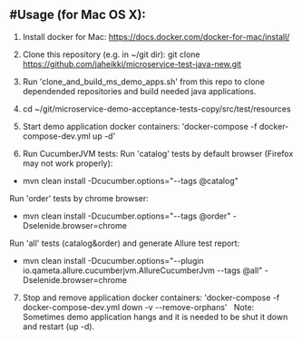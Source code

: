#Usage (for Mac OS X):
---------
1. Install docker for Mac: https://docs.docker.com/docker-for-mac/install/ 

2. Clone this repository (e.g. in ~/git dir): git clone https://github.com/jaheikki/microservice-test-java-new.git 

3. Run 'clone_and_build_ms_demo_apps.sh' from this repo to clone dependended repositories and build needed java applications.

4. cd ~/git/microservice-demo-acceptance-tests-copy/src/test/resources

5. Start demo application docker containers: 'docker-compose -f docker-compose-dev.yml up -d'

6. Run CucumberJVM tests:
  Run 'catalog' tests by default browser (Firefox may not work properly):
  - mvn clean install -Dcucumber.options="--tags @catalog"

  Run 'order' tests by chrome browser:
  - mvn clean install -Dcucumber.options="--tags @order" -Dselenide.browser=chrome

  Run 'all' tests (catalog&order) and generate Allure test report:
  - mvn clean install -Dcucumber.options="--plugin io.qameta.allure.cucumberjvm.AllureCucumberJvm --tags @all" -Dselenide.browser=chrome
  
7. Stop and remove application docker containers: 'docker-compose -f docker-compose-dev.yml down -v --remove-orphans' 
   Note: Sometimes demo application hangs and it is needed to be shut it down and restart (up -d).


